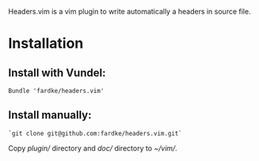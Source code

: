 Headers.vim is a vim plugin to write automatically a headers in source file.

# Installation

## Install with Vundel:

   ```vim
   Bundle 'fardke/headers.vim'
   ```

## Install manually:

    `git clone git@github.com:fardke/headers.vim.git`

Copy *plugin/* directory and *doc/* directory to *~/vim/*.
